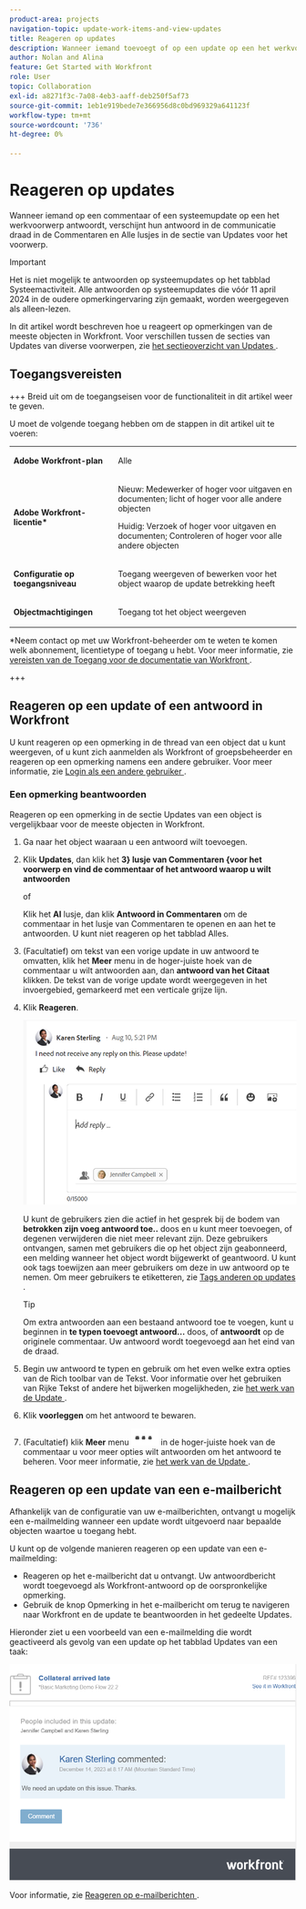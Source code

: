 ```yaml
---
product-area: projects
navigation-topic: update-work-items-and-view-updates
title: Reageren op updates
description: Wanneer iemand toevoegt of op een update op een het werkvoorwerp antwoordt, verschijnt hun antwoord in de communicatie draad in de sectie van Updates voor het voorwerp. U kunt een antwoord toevoegen aan een update of als u toegang tot het object hebt met Weergave.
author: Nolan and Alina
feature: Get Started with Workfront
role: User
topic: Collaboration
exl-id: a8271f3c-7a08-4eb3-aaff-deb250f5af73
source-git-commit: 1eb1e919bede7e366956d8c0bd969329a641123f
workflow-type: tm+mt
source-wordcount: '736'
ht-degree: 0%

---
```


# Reageren op updates

<!-- Audited: April 2024-->

<!--
>[!IMPORTANT]
>
>We are currently redesigning the commenting experience in Adobe Workfront.
>
>Depending on what objects you access the commenting experience for, you might see the following functionality for the Updates section:
>* The new experience
>* The legacy experience
>* The new and the legacy experience
>
>For more information about the new commenting experience and its availability, see [New commenting experience](../../product-announcements/betas/new-commenting-experience-beta/unified-commenting-experience.md). 
>
><Span class="preview"> The legacy commenting experience has been removed from projects, tasks, issues, and documents in the Preview environment. </span>
>
>The new commenting experience is available only for the Updates section of Workfront objects, and it is not available when you access updates from the following areas:
>
> * Home
> * Summary panel in lists
> * Summary panel in timesheets 
> * Summary panel in the Workload Balancer
>
><span class="preview">The new commenting experience is available in the Summary panel in lists, timesheets, and the Workload Balancer in the Preview environment and in the Production environment for customers who have opted for the fast release process. </span> 
-->

Wanneer iemand op een commentaar of een systeemupdate op een het werkvoorwerp antwoordt, verschijnt hun antwoord in de communicatie draad in de Commentaren en Alle lusjes in de sectie van Updates voor het voorwerp.

>[!IMPORTANT]
>
>Het is niet mogelijk te antwoorden op systeemupdates op het tabblad Systeemactiviteit. Alle antwoorden op systeemupdates die vóór 11 april 2024 in de oudere opmerkingervaring zijn gemaakt, worden weergegeven als alleen-lezen.

In dit artikel wordt beschreven hoe u reageert op opmerkingen van de meeste objecten in Workfront. Voor verschillen tussen de secties van Updates van diverse voorwerpen, zie [ het sectieoverzicht van Updates ](/help/quicksilver/workfront-basics/updating-work-items-and-viewing-updates/updates-tab-overview.md).

## Toegangsvereisten

+++ Breid uit om de toegangseisen voor de functionaliteit in dit artikel weer te geven.

U moet de volgende toegang hebben om de stappen in dit artikel uit te voeren:

<table style="table-layout:auto"> 
 <col> 
 <col> 
 <tbody> 
  <tr> 
   <td role="rowheader"><strong>Adobe Workfront-plan</strong></td> 
   <td> <p>Alle</p> </td> 
  </tr> 
  <tr> 
   <td role="rowheader"><strong>Adobe Workfront-licentie*</strong></td> 
   <td> <p>Nieuw: Medewerker of hoger voor uitgaven en documenten; licht of hoger voor alle andere objecten</p> 
   <p>Huidig: Verzoek of hoger voor uitgaven en documenten; Controleren of hoger voor alle andere objecten</p> </td> 
  </tr> 
  <tr> 
   <td role="rowheader"><strong>Configuratie op toegangsniveau</strong></td> 
   <td> <p>Toegang weergeven of bewerken voor het object waarop de update betrekking heeft</p> </td> 
  </tr> 
  <tr> 
   <td role="rowheader"><strong>Objectmachtigingen</strong></td> 
   <td> <p>Toegang tot het object weergeven</p> </td> 
  </tr> 
 </tbody> 
</table>

*Neem contact op met uw Workfront-beheerder om te weten te komen welk abonnement, licentietype of toegang u hebt. Voor meer informatie, zie [ vereisten van de Toegang voor de documentatie van Workfront ](/help/quicksilver/administration-and-setup/add-users/access-levels-and-object-permissions/access-level-requirements-in-documentation.md).

+++

## Reageren op een update of een antwoord in Workfront

U kunt reageren op een opmerking in de thread van een object dat u kunt weergeven, of u kunt zich aanmelden als Workfront of groepsbeheerder en reageren op een opmerking namens een andere gebruiker. Voor meer informatie, zie [ Login als een andere gebruiker ](../../administration-and-setup/add-users/create-and-manage-users/log-in-as-another-user.md).

### Een opmerking beantwoorden

Reageren op een opmerking in de sectie Updates van een object is vergelijkbaar voor de meeste objecten in Workfront.

1. Ga naar het object waaraan u een antwoord wilt toevoegen.
1. Klik **Updates**, dan klik het **3} lusje van Commentaren {voor het voorwerp en vind de commentaar of het antwoord waarop u wilt antwoorden**

   of

   Klik het **Al** lusje, dan klik **Antwoord in Commentaren** om de commentaar in het lusje van Commentaren te openen en aan het te antwoorden. U kunt niet reageren op het tabblad Alles.

1. (Facultatief) om tekst van een vorige update in uw antwoord te omvatten, klik het **Meer** menu in de hoger-juiste hoek van de commentaar u wilt antwoorden aan, dan **antwoord van het Citaat** klikken. De tekst van de vorige update wordt weergegeven in het invoergebied, gemarkeerd met een verticale grijze lijn.
1. Klik **Reageren**.

   ![](assets/reply-to-update-empty-box.png)

   U kunt de gebruikers zien die actief in het gesprek bij de bodem van **betrokken zijn voeg antwoord toe..** doos en u kunt meer toevoegen, of degenen verwijderen die niet meer relevant zijn. Deze gebruikers ontvangen, samen met gebruikers die op het object zijn geabonneerd, een melding wanneer het object wordt bijgewerkt of geantwoord. U kunt ook tags toewijzen aan meer gebruikers om deze in uw antwoord op te nemen.  Om meer gebruikers te etiketteren, zie [ Tags anderen op updates ](../../workfront-basics/updating-work-items-and-viewing-updates/tag-others-on-updates.md).

   >[!TIP]
   >
   >   Om extra antwoorden aan een bestaand antwoord toe te voegen, kunt u beginnen in **te typen toevoegt antwoord...** doos, of **antwoordt** op de originele commentaar. Uw antwoord wordt toegevoegd aan het eind van de draad.

1. Begin uw antwoord te typen en gebruik om het even welke extra opties van de Rich toolbar van de Tekst. Voor informatie over het gebruiken van Rijke Tekst of andere het bijwerken mogelijkheden, zie [ het werk van de Update ](../updating-work-items-and-viewing-updates/update-work.md).

1. Klik **voorleggen** om het antwoord te bewaren.

1. (Facultatief) klik **Meer** menu ![](assets/more-menu.png) in de hoger-juiste hoek van de commentaar u voor meer opties wilt antwoorden om het antwoord te beheren. Voor meer informatie, zie [ het werk van de Update ](../updating-work-items-and-viewing-updates/update-work.md).

<!--
### Reply to an update or reply in the legacy Updates section

1. Go to the object to which you want to add a reply.
1. On the **Updates** tab for the object, find the update or reply to which you want to reply.

1. (Optional) To view an image in the existing update do one of the following:

   * Click the **Preview** icon ![](assets/previewimageicon-31x31.png) on the image thumbnail to open the full-size image in a new browser tab.
   * Click the **Download** icon ![](assets/downloadimageicon.png) on the image thumbnail to download the image.

1. Click **Reply** on the update, then type a reply in the box that appears.

   You can see the users who are actively engaged in the conversation or tagged in each reply at the top of that update thread. These users, along with any users subscribed to the object, receive a notification whenever an update or reply is made on the object. You can also tag more users to include them in your reply.  To tag more users, see [Tag others on updates](../../workfront-basics/updating-work-items-and-viewing-updates/tag-others-on-updates.md).

   ![](assets/tagging-transparency-350x192.png)
   
1. (Optional) To include text from a previous update in your reply, click the **More** menu next to the update or reply you want to quote, then click **Quote Reply**. Text from the previous update appears in the input area, marked with a vertical gray line.
1. (Optional) Use formatting, emojis, include links, or images as explained in the section "Use Rich Text in a Workfront update" in the article [Update work](../../workfront-basics/updating-work-items-and-viewing-updates/update-work.md).
1. Click **Reply** to save the reply.

-->

## Reageren op een update van een e-mailbericht

Afhankelijk van de configuratie van uw e-mailberichten, ontvangt u mogelijk een e-mailmelding wanneer een update wordt uitgevoerd naar bepaalde objecten waartoe u toegang hebt.

U kunt op de volgende manieren reageren op een update van een e-mailmelding:

* Reageren op het e-mailbericht dat u ontvangt. Uw antwoordbericht wordt toegevoegd als Workfront-antwoord op de oorspronkelijke opmerking.
* Gebruik de knop Opmerking in het e-mailbericht om terug te navigeren naar Workfront en de update te beantwoorden in het gedeelte Updates.

Hieronder ziet u een voorbeeld van een e-mailmelding die wordt geactiveerd als gevolg van een update op het tabblad Updates van een taak:

![ email.png ](assets/email-350x202.png)

Voor informatie, zie [ Reageren op e-mailberichten ](../updating-work-items-and-viewing-updates/reply-to-email-notifications.md).






